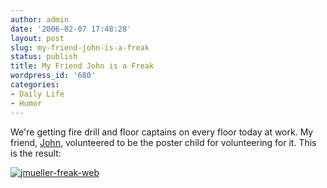 ```yaml
---
author: admin
date: '2006-02-07 17:48:28'
layout: post
slug: my-friend-john-is-a-freak
status: publish
title: My Friend John is a Freak
wordpress_id: '680'
categories:
- Daily Life
- Humor
---
```


We're getting fire drill and floor captains on every floor today at
work. My friend, [John](http://oreb.blogspot.com/), volunteered to be
the poster child for volunteering for it. This is the result:

[![jmueller-freak-web](http://static.flickr.com/12/96916205_6ac3f0a469_o.jpg)](http://www.flickr.com/photos/66133152@N00/96916204/ "Photo Sharing")
